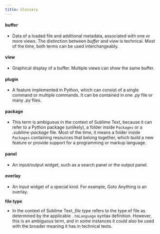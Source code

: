```yaml
---
title: Glossary
---
```


#### buffer
- Data of a loaded file and additional metadata, associated with one or more views. The distinction between *buffer* and *view* is technical. Most of the time, both terms can be used interchangeably.

#### view
- Graphical display of a buffer. Multiple views can show the same buffer.

#### plugin
- A feature implemented in Python, which can consist of a single command or multiple commands. It can be contained in one *.py* file or many *.py* files.

#### package
- This term is ambiguous in the context of Sublime Text, because it can refer to a Python package (unlikely), a folder inside ``Packages`` or a *.sublime-package* file. Most of the time, it means a folder inside ``Packages`` containing resources that belong together, which build a new feature or provide support for a programming or markup language.

#### panel
- An input/output widget, such as a search panel or the output panel.

#### overlay
- An input widget of a special kind. For example, Goto Anything is an overlay.

**file type** <br>
- In the context of Sublime Text, *file type* refers to the type of file as determined by the applicable ``.tmLanguage`` syntax definition. However, this is an ambiguous term, and in some instances it could also be used with the broader meaning it has in technical texts.
